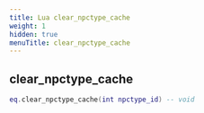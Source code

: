 ```yaml
---
title: Lua clear_npctype_cache
weight: 1
hidden: true
menuTitle: clear_npctype_cache
---
```

## clear_npctype_cache
```lua
eq.clear_npctype_cache(int npctype_id) -- void
```